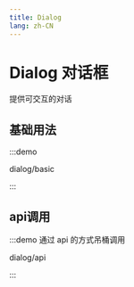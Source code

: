 ```yaml
---
title: Dialog
lang: zh-CN
---
```


# Dialog 对话框

提供可交互的对话

## 基础用法

:::demo

dialog/basic

:::

## api调用

:::demo 通过 api 的方式吊桶调用

dialog/api

:::
